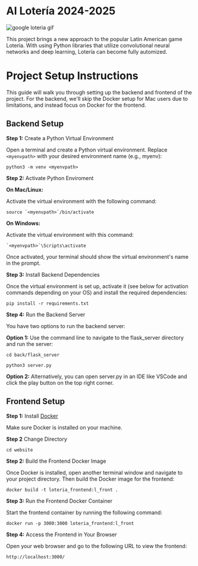 # AI Lotería 2024-2025
![google loteria gif](https://www.google.com/logos/doodles/2019/celebrating-loteria-6753651837108226.3-2xa.gif)

This project brings a new approach to the popular Latin American game Lotería. With using Python libraries that utilize convolutional neural networks and deep learning, Lotería can become fully automized. 


# Project Setup Instructions

This guide will walk you through setting up the backend and frontend of the project. For the backend, we'll skip the Docker setup for Mac users due to limitations, and instead focus on Docker for the frontend.

## Backend Setup
**Step 1:** Create a Python Virtual Environment

Open a terminal and create a Python virtual environment. Replace `<myenvpath>` with your desired environment name (e.g., myenv):
```
python3 -m venv <myenvpath>
```

**Step 2:** Activate Python Enviroment

**On Mac/Linux:**

Activate the virtual environment with the following command:
```
source `<myenvpath>`/bin/activate
```
**On Windows:**

Activate the virtual environment with this command:
```
`<myenvpath>`\Scripts\activate
```
Once activated, your terminal should show the virtual environment's name in the prompt.

**Step 3:** Install Backend Dependencies

Once the virtual environment is set up, activate it (see below for activation commands depending on your OS) and install the required dependencies:
```
pip install -r requirements.txt
```

**Step 4:** Run the Backend Server

You have two options to run the backend server:

**Option 1:** Use the command line to navigate to the flask_server directory and run the server:
```
cd back/flask_server
```
```
python3 server.py
```
**Option 2:** Alternatively, you can open server.py in an IDE like VSCode and click the play button on the top right corner.

## Frontend Setup

**Step 1:** Install [Docker](https://docs.docker.com/get-started/get-docker/)

Make sure Docker is installed on your machine.

**Step 2** Change Directory
```
cd website
```

**Step 2:** Build the Frontend Docker Image

Once Docker is installed, open another terminal window and navigate to your project directory. Then build the Docker image for the frontend:
```
docker build -t loteria_frontend:l_front .
```
**Step 3:** Run the Frontend Docker Container

Start the frontend container by running the following command:
```
docker run -p 3000:3000 loteria_frontend:l_front
```
**Step 4:** Access the Frontend in Your Browser

Open your web browser and go to the following URL to view the frontend:
```
http://localhost:3000/
```
